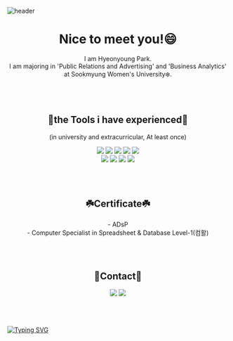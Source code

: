 <!--
**pu-bi/pu-bi** is a ✨ _special_ ✨ repository because its `README.md` (this file) appears on your GitHub profile.

Here are some ideas to get you started:

- 🔭 I’m currently working on ...
- 🌱 I’m currently learning ...
- 👯 I’m looking to collaborate on ...
- 🤔 I’m looking for help with ...
- 💬 Ask me about ...
- 📫 How to reach me: ...
- 😄 Pronouns: ...
- ⚡ Fun fact: ...
-->

![header](https://capsule-render.vercel.app/api?type=waving&height=180&text=Welcome%20to%20Pubi's%20room&fontSize=70&animation=fadeIn&fontColor=FFFFFF&fontAlignY=40&stroke=000000&strokeWidth=0.6&&color=0:F5EB8F,100:F7C161)


<h1 align="center">Nice to meet you!😄 </h1>
<p align='center'>I am Hyeonyoung Park.
<br>I am majoring in 'Public Relations and Advertising' and 'Business Analytics' at Sookmyung Women's University❄️.</br>



</p>

<p>
  <br><br>
  <h2 align="center">🌼the Tools i have experienced🌼</h2>
<p align="center">(in university and extracurricular, At least once)</br>
<p align="center">
<img src="https://img.shields.io/badge/Python-3766AB?style=flat&logo=Python&logoColor=white"/></a>
<img src="https://img.shields.io/badge/PyCharm-000000?style=flat&logo=PyCharm&logoColor=white"/></a>
<img src="https://img.shields.io/badge/Google Colab-F9AB00?style=flat&logo=Google Colab&logoColor=white"/></a>
<img src="https://img.shields.io/badge/Jupyter-F37626?style=flat&logo=Jupyter&logoColor=white"/></a>
<img src="https://img.shields.io/badge/R-276DC3?style=flat&logo=R&logoColor=white"/></a> 
<br>
<img src="https://img.shields.io/badge/Adobe Photoshop-31A8FF?style=flat&logo=Adobe Photoshop&logoColor=white"/></a>
<img src="https://img.shields.io/badge/Adobe Illustrator-FF9A00?style=flat&logo=Adobe Illustrator&logoColor=white"/></a>
<img src="https://img.shields.io/badge/Microsoft PowerPoint-B7472A?style=flat&logo=Microsoft PowerPoint&logoColor=white"/></a>
<img src="https://img.shields.io/badge/Microsoft Excel-217346?style=flat&logo=Microsoft Excel&logoColor=white"/></a>
</p>

<p>
  <br><br>
  <h2 align="center">☘️Certificate☘️</h2>
<p align="center">- ADsP<br>
- Computer Specialist in Spreadsheet & Database Level-1(컴활)</p>

<p>
  <br><br>
<h2 align="center">🌻Contact🌻</h2>
<p align="center">
<a href='mailto:pahy@naver.com'><img src='https://img.shields.io/badge/Naver-03C75A?style=flat&logo=Naver&logoColor=white&link=mailto:pahy@naver.com'/></a>
<a href="mailto:pahy98@sookmyung.ac.kr"><img src="https://img.shields.io/badge/Gmail-EA4335?style=flat&logo=Gmail&logoColor=white&link=mailto:pahy98@sookmyung.ac.kr"/></a></p>

<p>
<br><br><br>
<a href="https://git.io/typing-svg"><img src="https://readme-typing-svg.demolab.com?font=Mitr&pause=1000&color=13EAC8F2&background=FFFFFFFF&center=true&vCenter=true&multiline=true&width=800&height=80&lines=%F0%9F%8C%B1+Don't+be+too+timid+and+squeamish+about+your+actions.+;All+life+is+an+experiment.+The+more+experiments+you+make+the+better.+%F0%9F%8C%B1" alt="Typing SVG" /></a>

